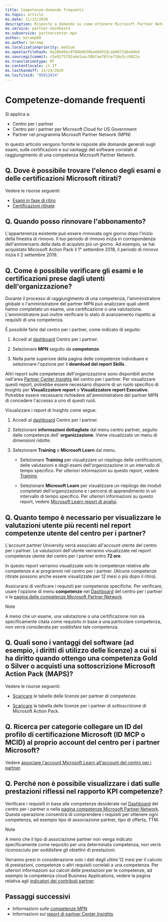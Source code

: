 ```yaml
---
title: Competenze-domande frequenti
ms.topic: article
ms.date: 11/23/2020
description: Risposte a domande su come ottenere Microsoft Partner Network competenze in oro e argento, scadenza dei vantaggi, rinnovo e attivazione delle licenze per Azure, cloud, Visual Studio e vantaggi tecnici e di supporto
ms.service: partner-dashboard
ms.subservice: partnercenter-mpn
author: keramp88
ms.author: keramp
ms.localizationpriority: medium
ms.openlocfilehash: 0a20b464c9784b0939ba404019cab007310ad4bd
ms.sourcegitcommit: c5e9175792a4e2aac50bfae78fcef18e3cc9922a
ms.translationtype: MT
ms.contentlocale: it-IT
ms.lasthandoff: 11/24/2020
ms.locfileid: "95812824"
---
```

# <a name="competencies---frequently-asked-questions"></a>Competenze-domande frequenti

Si applica a:

- Centro per i partner
- Centro per i partner per Microsoft Cloud for US Government
- Partner nel programma Microsoft Partner Network (MPN)

In questo articolo vengono fornite le risposte alle domande generali sugli esami, sulle certificazioni e sui vantaggi del software correlati al raggiungimento di una competenza Microsoft Partner Network.

## <a name="q-where-can-i-find-the-list-of-exams-and-microsoft-certifications-being-retired"></a>Q. Dove è possibile trovare l'elenco degli esami e delle certificazioni Microsoft ritirati?

Vedere le risorse seguenti:

- [Esami in fase di ritiro](/learn/certifications/retired-certification-exams)
- [Certificazioni ritirate](/learn/certifications/retired-certifications)

## <a name="q-when-can-i-renew-my-membership"></a>Q. Quando posso rinnovare l'abbonamento?

L'appartenenza esistente può essere rinnovata ogni giorno dopo l'inizio della finestra di rinnovo. Il tuo periodo di rinnovo inizia in corrispondenza dell'anniversario della data di acquisto più un giorno. Ad esempio, se hai acquistato Microsoft Action Pack il 1° settembre 2018, il periodo di rinnovo inizia il 2 settembre 2019.

## <a name="q-how-can-i-verify-the-exams-and-certifications-taken-by-my-organizations-users"></a>Q. Come è possibile verificare gli esami e le certificazioni prese dagli utenti dell'organizzazione?

Durante il processo di raggiungimento di una competenza, l'amministratore globale o l'amministratore del partner MPN può analizzare quali utenti hanno completato un esame, una certificazione o una valutazione. L'amministratore può inoltre verificare lo stato di avanzamento rispetto ai requisiti di una competenza.

È possibile farlo dal centro per i partner, come indicato di seguito:

1. Accedi al [dashboard](https://partner.microsoft.com/dashboard) Centro per i partner.

1. Selezionare **MPN** seguito da **competenze**.

1. Nella parte superiore della pagina delle competenze individuare e selezionare l'opzione per il **download del report Skills** .

Altri report sulle competenze dell'organizzazione sono disponibili anche nell'area [Partner Center Insights](partner-center-insights.md) del centro per i partner. Per visualizzare questi report, potrebbe essere necessario disporre di un ruolo specifico di Insights per **Visualizzatore report** o **Visualizzatore report Executive**. Potrebbe essere necessario richiedere all'amministratore del partner MPN di concedere l'accesso a uno di questi ruoli.

Visualizzare i report di Insights come segue:

1. Accedi al [dashboard](https://partner.microsoft.com/dashboard) Centro per i partner.

1. Selezionare **informazioni dettagliate** dal menu centro partner, seguito dalle competenze dell' **organizzazione**. Viene visualizzato un menu di dimensioni ridotte.

1. Selezionare **Training** o **Microsoft Learn** dal menu.

   - Selezionare **Training** per visualizzare un riepilogo delle certificazioni, delle valutazioni e degli esami dell'organizzazione in un intervallo di tempo specifico. Per ulteriori informazioni su questo report, vedere [Training](pci-training-dashboard.md).

   - Selezionare **Microsoft Learn** per visualizzare un riepilogo dei moduli completati dell'organizzazione e i percorsi di apprendimento in un intervallo di tempo specifico. Per ulteriori informazioni su questo report, vedere [Microsoft Learn report di analisi](ms-learn-analytics.md).

## <a name="q-how-long-does-it-take-to-see-the-latest-user-assessments-in-the-partner-center-user-skills-report"></a>Q. Quanto tempo è necessario per visualizzare le valutazioni utente più recenti nel report competenze utente del centro per i partner?

L'account partner University verrà associato all'account utente del centro per i partner. Le valutazioni dell'utente verranno visualizzate nel report competenze utente del centro per i partner entro **72 ore**.

In questo report verranno visualizzate solo le competenze relative alle competenze e ai programmi nel centro per i partner. (Alcune competenze ritirate possono anche essere visualizzate per 12 mesi o più dopo il ritiro).

Assicurarsi di verificare i requisiti per competenze specifiche. Per verificare, usare l'opzione di menu **competenze** nel [Dashboard](https://partner.microsoft.com/dashboard) del centro per i partner o la [pagina delle competenze Microsoft Partner Network](https://partner.microsoft.com/membership/competencies).

> [!NOTE]
> A meno che un esame, una valutazione o una certificazione non sia specificamente citata come requisito in base a una particolare competenza, non verrà considerata per soddisfare tale competenza.

## <a name="q-what-are-the-software-benefits-such-as-license-use-rights-that-i-am-entitled-to-when-i-achieve-a-gold-or-silver-competency-or-buy-a-microsoft-action-pack-subscription-maps"></a>Q. Quali sono i vantaggi del software (ad esempio, i diritti di utilizzo delle licenze) a cui si ha diritto quando ottengo una competenza Gold o Silver o acquisti una sottoscrizione Microsoft Action Pack (MAPS)?

Vedere le risorse seguenti:

- [Scaricare](https://assetsprod.microsoft.com/mpn-maps-software-iur-competency-license-table.docx) le tabelle delle licenze per partner di competenze.

- [Scaricare](https://assetsprod.microsoft.com/en-us/microsoft-action-pack-license-table.pdf) la tabella delle licenze per i partner di sottoscrizione di Microsoft Action Pack.

## <a name="q-how-do-i-link-a-microsoft-certification-profile-id-mcp-id-or-mcid-to-my-microsoft-partner-center-account"></a>Q. Ricerca per categorie collegare un ID del profilo di certificazione Microsoft (ID MCP o MCID) al proprio account del centro per i partner Microsoft?

Vedere [associare l'account Microsoft Learn all'account del centro per i partner](ms-learn-associate.md).

## <a name="q-why-cant-i-see-the-performance-data-reflected-under-the-competencies-kpis-report"></a>Q. Perché non è possibile visualizzare i dati sulle prestazioni riflessi nel rapporto KPI competenze?

Verificare i requisiti in base alle competenze desiderate nel [Dashboard](https://partner.microsoft.com/dashboard) del centro per i partner o nella [pagina competenze Microsoft Partner Network](https://partner.microsoft.com/membership/competencies). Questa operazione consentirà di comprendere i requisiti per ottenere ogni competenza, ad esempio tipo di associazione partner, tipo di offerta, TTM.

> [!NOTE]
> A meno che il tipo di associazione partner non venga indicato specificamente come requisito per una determinata competenza, non verrà riconosciuto per soddisfare gli obiettivi di prestazioni.
>
> Verranno presi in considerazione solo i dati degli ultimi 12 mesi per il calcolo di prestazioni, competenze o altri requisiti correlati a una competenza. Per ulteriori informazioni sui calcoli delle prestazioni per le competenze, ad esempio la competenza cloud Business Applications, vedere la pagina relativa agli [indicatori dei contributi partner](partner-contribution-indicators.md).

## <a name="next-steps"></a>Passaggi successivi

- Informazioni sulle [competenze MPN](learn-about-competencies.md)
- Informazioni sui [report di partner Center Insights](partner-center-insights.md)
